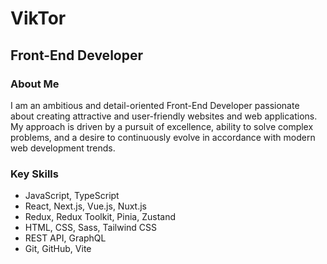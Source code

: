 # VikTor

## Front-End Developer

### About Me

I am an ambitious and detail-oriented Front-End Developer passionate about creating attractive and user-friendly websites and web applications. My approach is driven by a pursuit of excellence, ability to solve complex problems, and a desire to continuously evolve in accordance with modern web development trends.

### Key Skills

- JavaScript, TypeScript
- React, Next.js, Vue.js, Nuxt.js
- Redux, Redux Toolkit, Pinia, Zustand
- HTML, CSS, Sass, Tailwind CSS
- REST API, GraphQL
- Git, GitHub, Vite
